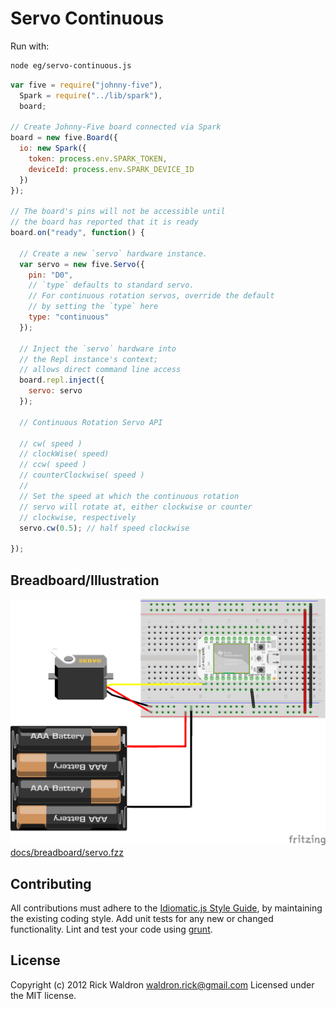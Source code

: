 # Servo Continuous

Run with:
``` bash
node eg/servo-continuous.js
```


``` javascript
var five = require("johnny-five"),
  Spark = require("../lib/spark"),
  board;

// Create Johnny-Five board connected via Spark
board = new five.Board({
  io: new Spark({
    token: process.env.SPARK_TOKEN,
    deviceId: process.env.SPARK_DEVICE_ID
  })
});

// The board's pins will not be accessible until
// the board has reported that it is ready
board.on("ready", function() {

  // Create a new `servo` hardware instance.
  var servo = new five.Servo({
    pin: "D0",
    // `type` defaults to standard servo.
    // For continuous rotation servos, override the default
    // by setting the `type` here
    type: "continuous"
  });

  // Inject the `servo` hardware into
  // the Repl instance's context;
  // allows direct command line access
  board.repl.inject({
    servo: servo
  });

  // Continuous Rotation Servo API

  // cw( speed )
  // clockWise( speed)
  // ccw( speed )
  // counterClockwise( speed )
  //
  // Set the speed at which the continuous rotation
  // servo will rotate at, either clockwise or counter
  // clockwise, respectively
  servo.cw(0.5); // half speed clockwise

});
```


## Breadboard/Illustration


![docs/breadboard/servo.png](breadboard/servo.png)
[docs/breadboard/servo.fzz](breadboard/servo.fzz)





## Contributing
All contributions must adhere to the [Idiomatic.js Style Guide](https://github.com/rwldrn/idiomatic.js),
by maintaining the existing coding style. Add unit tests for any new or changed functionality. Lint and test your code using [grunt](https://github.com/cowboy/grunt).

## License
Copyright (c) 2012 Rick Waldron <waldron.rick@gmail.com>
Licensed under the MIT license.